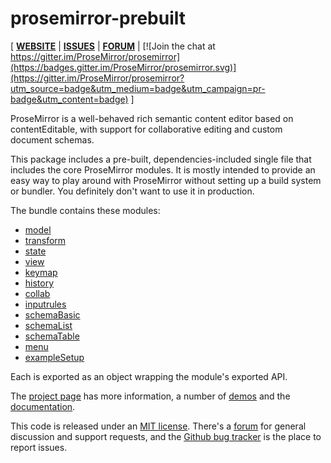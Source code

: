 # prosemirror-prebuilt

[ [**WEBSITE**](http://prosemirror.net) | [**ISSUES**](https://github.com/prosemirror/prosemirror/issues) | [**FORUM**](https://discuss.prosemirror.net) | [![Join the chat at https://gitter.im/ProseMirror/prosemirror](https://badges.gitter.im/ProseMirror/prosemirror.svg)](https://gitter.im/ProseMirror/prosemirror?utm_source=badge&utm_medium=badge&utm_campaign=pr-badge&utm_content=badge) ]

ProseMirror is a well-behaved rich semantic content editor based on
contentEditable, with support for collaborative editing and custom
document schemas.

This package includes a pre-built, dependencies-included single file
that includes the core ProseMirror modules. It is mostly intended to
provide an easy way to play around with ProseMirror without setting up
a build system or bundler. You definitely don't want to use it in
production.

The bundle contains these modules:

 * [model](http://prosemirror.net/ref.html#model)
 * [transform](http://prosemirror.net/ref.html#transform)
 * [state](http://prosemirror.net/ref.html#state)
 * [view](http://prosemirror.net/ref.html#view)
 * [keymap](http://prosemirror.net/ref.html#keymap)
 * [history](http://prosemirror.net/ref.html#history)
 * [collab](http://prosemirror.net/ref.html#collab)
 * [inputrules](http://prosemirror.net/ref.html#inputrules)
 * [schemaBasic](http://prosemirror.net/ref.html#schema-basic)
 * [schemaList](http://prosemirror.net/ref.html#schema-list)
 * [schemaTable](http://prosemirror.net/ref.html#schema-table)
 * [menu](https://github.com/prosemirror/prosemirror-menu#readme)
 * [exampleSetup](https://github.com/prosemirror/prosemirror-example-setup#readme)

Each is exported as an object wrapping the module's exported API.

The [project page](http://prosemirror.net) has more information, a
number of [demos](http://prosemirror.net/#demos) and the
[documentation](http://prosemirror.net/docs.html).

This code is released under an
[MIT license](https://github.com/prosemirror/prosemirror/tree/master/LICENSE).
There's a [forum](http://discuss.prosemirror.net) for general
discussion and support requests, and the
[Github bug tracker](https://github.com/prosemirror/prosemirror/issues)
is the place to report issues.
